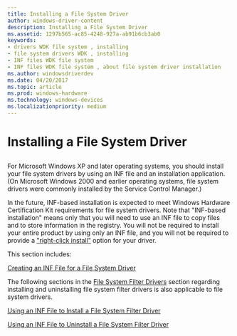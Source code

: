```yaml
---
title: Installing a File System Driver
author: windows-driver-content
description: Installing a File System Driver
ms.assetid: 1297b565-ac85-4248-927a-ab91b6cb3ab0
keywords:
- drivers WDK file system , installing
- file system drivers WDK , installing
- INF files WDK file system
- INF files WDK file system , about file system driver installation
ms.author: windowsdriverdev
ms.date: 04/20/2017
ms.topic: article
ms.prod: windows-hardware
ms.technology: windows-devices
ms.localizationpriority: medium
---
```


# Installing a File System Driver


## <span id="ddk_installing_a_file_system_filter_driver_if"></span><span id="DDK_INSTALLING_A_FILE_SYSTEM_FILTER_DRIVER_IF"></span>


For Microsoft Windows XP and later operating systems, you should install your file system drivers by using an INF file and an installation application. (On Microsoft Windows 2000 and earlier operating systems, file system drivers were commonly installed by the Service Control Manager.)

In the future, INF-based installation is expected to meet Windows Hardware Certification Kit requirements for file system drivers. Note that "INF-based installation" means only that you will need to use an INF file to copy files and to store information in the registry. You will not be required to install your entire product by using only an INF file, and you will not be required to provide a ["right-click install"](using-an-inf-file-to-install-a-file-system-filter-driver.md) option for your driver.

This section includes:

[Creating an INF File for a File System Driver](creating-an-inf-file-for-a-file-system-driver.md)

The following sections in the [File System Filter Drivers](file-system-filter-drivers.md) section regarding installing and uninstalling file system filter drivers is also applicable to file system drivers.

[Using an INF File to Install a File System Filter Driver](using-an-inf-file-to-install-a-file-system-filter-driver.md)

[Using an INF File to Uninstall a File System Filter Driver](using-an-inf-file-to-uninstall-a-file-system-filter-driver.md)

 

 




